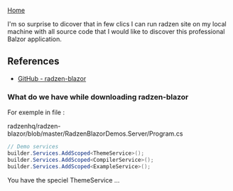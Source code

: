 [Home](https://github.com/mabyre/docs/tree/master/Blazor)

I'm so surprise to dicover that in few clics I can run radzen site on my local machine with all source code that I would like to discover this professional Balzor application.

## References

- [GitHub - radzen-blazor](https://github.com/radzenhq/radzen-blazor)

### What do we have while downloading radzen-blazor

For exemple in file :

radzenhq/radzen-blazor/blob/master/RadzenBlazorDemos.Server/Program.cs

```csharp
// Demo services
builder.Services.AddScoped<ThemeService>();
builder.Services.AddScoped<CompilerService>();
builder.Services.AddScoped<ExampleService>();
```

You have the speciel ThemeService ...
